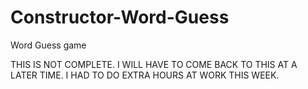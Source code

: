# Constructor-Word-Guess
Word Guess game


THIS IS NOT COMPLETE. I WILL HAVE TO COME BACK TO THIS AT A LATER TIME. I HAD TO DO EXTRA HOURS AT WORK THIS WEEK.